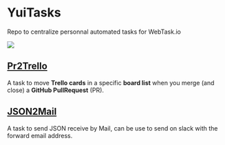 # YuiTasks
Repo to centralize personnal automated tasks for WebTask.io

![](https://media.giphy.com/media/qgOqNS1tFwYZq/giphy.gif)

## [Pr2Trello](Pr2Trello/README.md)

A task to move **Trello cards** in a specific **board list** when you merge (and close) a **GitHub PullRequest** (PR).

## [JSON2Mail](JSON2Mail/README.md)

A task to send JSON receive by Mail, can be use to send on slack with the forward email address.
